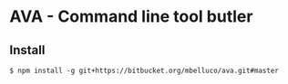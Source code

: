 
# AVA - Command line tool butler

## Install

```
$ npm install -g git+https://bitbucket.org/mbelluco/ava.git#master
```

